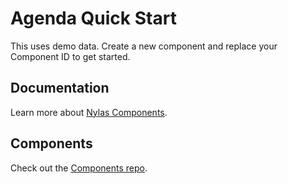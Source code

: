 # Agenda Quick Start

This uses demo data. Create a new component and replace your Component ID to get started.

## Documentation

Learn more about [Nylas Components](https://developer.nylas.com/docs/user-experience/components/).

## Components

Check out the [Components repo](https://github.com/nylas/components).